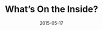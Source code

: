 ---
title: "What’s On the Inside?"
speaker: "Barry Gin"
date: "2015-05-17"
sermonUrl: "//35.190.93.184/sermons/20150517_sunday_barry_gin_what's_on_the_inside.mp3"
---